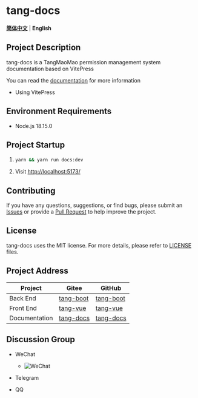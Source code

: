 # tang-docs

[**简体中文**](./README.md) | **English**

## Project Description

tang-docs is a TangMaoMao permission management system documentation based on VitePress

You can read the [documentation](https://tangllty.eu.org/) for more information

* Using VitePress

## Environment Requirements

* Node.js 18.15.0

## Project Startup

1. ```bash
   yarn && yarn run docs:dev
   ```
2. Visit [http://localhost:5173/](http://localhost:5173/)

## Contributing

If you have any questions, suggestions, or find bugs, please submit an [Issues](https://github.com/tangllty/tang-docs/issues/new) or provide a [Pull Request](https://github.com/tangllty/tang-docs/pull/new) to help improve the project.

## License

tang-docs uses the MIT license. For more details, please refer to [LICENSE](https://github.com/tangllty/tang-docs/blob/master/LICENSE) files.

## Project Address

| Project       | Gitee                                          | GitHub                                          |
| ------------- | ---------------------------------------------- | ----------------------------------------------- |
| Back End      | [tang-boot](https://gitee.com/tangllty/tang-boot) | [tang-boot](https://github.com/tangllty/tang-boot) |
| Front End     | [tang-vue](https://gitee.com/tangllty/tang-vue)   | [tang-vue](https://github.com/tangllty/tang-vue)   |
| Documentation | [tang-docs](https://gitee.com/tangllty/tang-docs) | [tang-docs](https://github.com/tangllty/tang-docs) |

## Discussion Group

- WeChat

  - ![WeChat](https://github.com/tangllty/tang-docs/raw/master/docs/public/wechat.png)
- Telegram
- QQ
